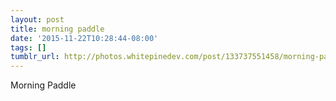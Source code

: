 ```yaml
---
layout: post
title: morning paddle
date: '2015-11-22T10:28:44-08:00'
tags: []
tumblr_url: http://photos.whitepinedev.com/post/133737551458/morning-paddle
---
```

Morning Paddle
